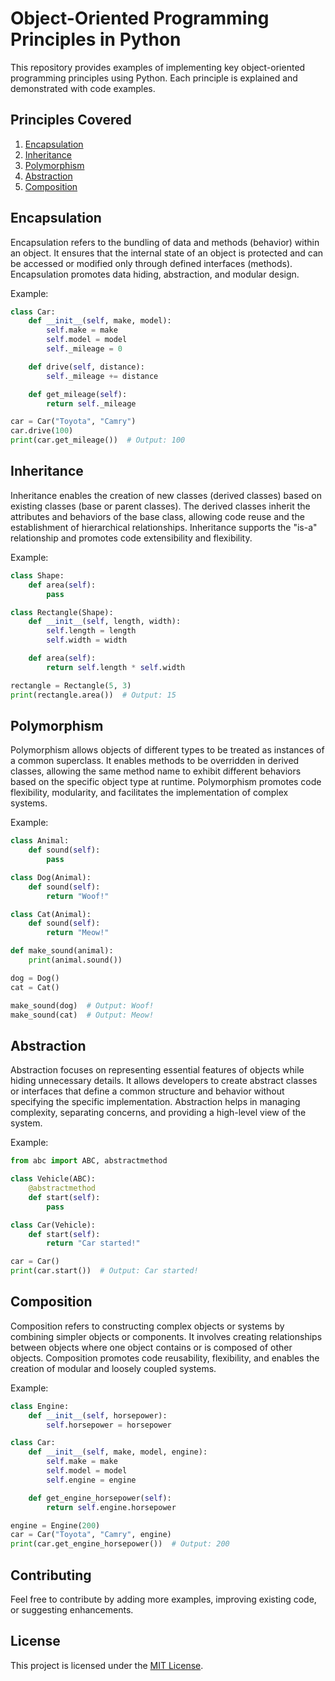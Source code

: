 # Object-Oriented Programming Principles in Python

This repository provides examples of implementing key object-oriented programming principles using Python. Each principle is explained and demonstrated with code examples.

## Principles Covered

1. [Encapsulation](#encapsulation)
2. [Inheritance](#inheritance)
3. [Polymorphism](#polymorphism)
4. [Abstraction](#abstraction)
5. [Composition](#composition)

## Encapsulation

Encapsulation refers to the bundling of data and methods (behavior) within an object. It ensures that the internal state of an object is protected and can be accessed or modified only through defined interfaces (methods). Encapsulation promotes data hiding, abstraction, and modular design.

Example:
```python
class Car:
    def __init__(self, make, model):
        self.make = make
        self.model = model
        self._mileage = 0

    def drive(self, distance):
        self._mileage += distance

    def get_mileage(self):
        return self._mileage

car = Car("Toyota", "Camry")
car.drive(100)
print(car.get_mileage())  # Output: 100
```

## Inheritance

Inheritance enables the creation of new classes (derived classes) based on existing classes (base or parent classes). The derived classes inherit the attributes and behaviors of the base class, allowing code reuse and the establishment of hierarchical relationships. Inheritance supports the "is-a" relationship and promotes code extensibility and flexibility.

Example:
``` python
class Shape:
    def area(self):
        pass

class Rectangle(Shape):
    def __init__(self, length, width):
        self.length = length
        self.width = width

    def area(self):
        return self.length * self.width

rectangle = Rectangle(5, 3)
print(rectangle.area())  # Output: 15
```

## Polymorphism

Polymorphism allows objects of different types to be treated as instances of a common superclass. It enables methods to be overridden in derived classes, allowing the same method name to exhibit different behaviors based on the specific object type at runtime. Polymorphism promotes code flexibility, modularity, and facilitates the implementation of complex systems.

Example:
``` python
class Animal:
    def sound(self):
        pass

class Dog(Animal):
    def sound(self):
        return "Woof!"

class Cat(Animal):
    def sound(self):
        return "Meow!"

def make_sound(animal):
    print(animal.sound())

dog = Dog()
cat = Cat()

make_sound(dog)  # Output: Woof!
make_sound(cat)  # Output: Meow!
```

## Abstraction

Abstraction focuses on representing essential features of objects while hiding unnecessary details. It allows developers to create abstract classes or interfaces that define a common structure and behavior without specifying the specific implementation. Abstraction helps in managing complexity, separating concerns, and providing a high-level view of the system.

Example:
``` python
from abc import ABC, abstractmethod

class Vehicle(ABC):
    @abstractmethod
    def start(self):
        pass

class Car(Vehicle):
    def start(self):
        return "Car started!"

car = Car()
print(car.start())  # Output: Car started!

```

## Composition

Composition refers to constructing complex objects or systems by combining simpler objects or components. It involves creating relationships between objects where one object contains or is composed of other objects. Composition promotes code reusability, flexibility, and enables the creation of modular and loosely coupled systems.

Example:
``` python
class Engine:
    def __init__(self, horsepower):
        self.horsepower = horsepower

class Car:
    def __init__(self, make, model, engine):
        self.make = make
        self.model = model
        self.engine = engine

    def get_engine_horsepower(self):
        return self.engine.horsepower

engine = Engine(200)
car = Car("Toyota", "Camry", engine)
print(car.get_engine_horsepower())  # Output: 200
```

## Contributing

Feel free to contribute by adding more examples, improving existing code, or suggesting enhancements.

## License

This project is licensed under the [MIT License](LICENSE).
